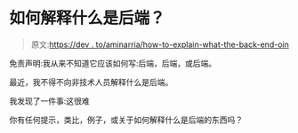 # 如何解释什么是后端？

> 原文:[https://dev . to/aminarria/how-to-explain-what-the-back-end-oin](https://dev.to/aminarria/how-to-explain-what-is-the-back-end-oin)

免责声明:我从来不知道它应该如何写:后端，后端，或后端。

最近，我不得不向非技术人员解释什么是后端。

我发现了一件事:这很难

你有任何提示，类比，例子，或关于如何解释什么是后端的东西吗？